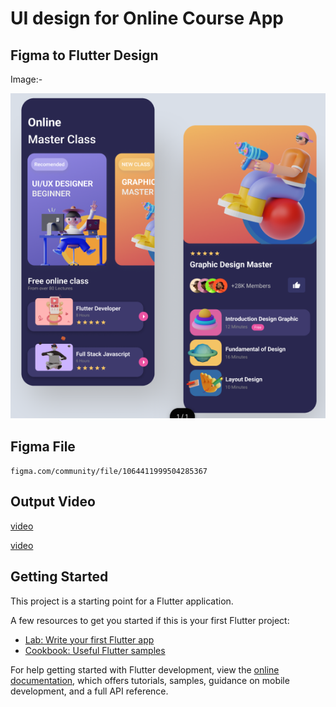 # UI design for Online Course App

## Figma to Flutter Design

Image:-

![ImageOfUI](assets/images/Screenshot.png)
## Figma File

`figma.com/community/file/1064411999504285367`

## Output Video
[video](https://github.com/Chirran-CR/Course-Selling-App-UI-Design/assets/105117991/7fba445c-2b43-4fc6-af5a-e260a0f34c7f)

[video](file:///home/chirran/coding/Learning/Flutter/UI%20Design/online_course_app/assets/video/vdo.mp4)

## Getting Started

This project is a starting point for a Flutter application.

A few resources to get you started if this is your first Flutter project:

- [Lab: Write your first Flutter app](https://docs.flutter.dev/get-started/codelab)
- [Cookbook: Useful Flutter samples](https://docs.flutter.dev/cookbook)

For help getting started with Flutter development, view the
[online documentation](https://docs.flutter.dev/), which offers tutorials,
samples, guidance on mobile development, and a full API reference.
